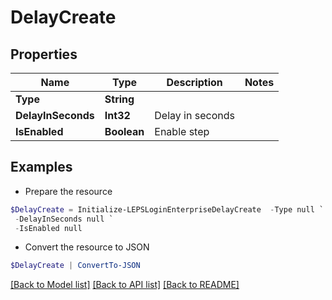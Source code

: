 # DelayCreate
## Properties

Name | Type | Description | Notes
------------ | ------------- | ------------- | -------------
**Type** | **String** |  | 
**DelayInSeconds** | **Int32** | Delay in seconds | 
**IsEnabled** | **Boolean** | Enable step | 

## Examples

- Prepare the resource
```powershell
$DelayCreate = Initialize-LEPSLoginEnterpriseDelayCreate  -Type null `
 -DelayInSeconds null `
 -IsEnabled null
```

- Convert the resource to JSON
```powershell
$DelayCreate | ConvertTo-JSON
```

[[Back to Model list]](../README.md#documentation-for-models) [[Back to API list]](../README.md#documentation-for-api-endpoints) [[Back to README]](../README.md)

